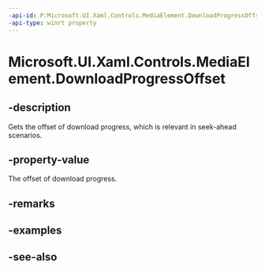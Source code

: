 ```yaml
---
-api-id: P:Microsoft.UI.Xaml.Controls.MediaElement.DownloadProgressOffset
-api-type: winrt property
---
```


<!-- Property syntax
public double DownloadProgressOffset { get; }
-->

# Microsoft.UI.Xaml.Controls.MediaElement.DownloadProgressOffset

## -description
Gets the offset of download progress, which is relevant in seek-ahead scenarios.

## -property-value
The offset of download progress.

## -remarks

## -examples

## -see-also
